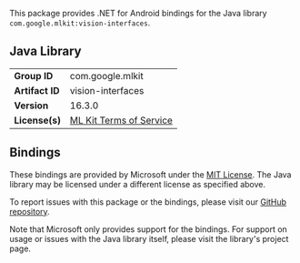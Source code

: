 This package provides .NET for Android bindings for the Java library `com.google.mlkit:vision-interfaces`.

## Java Library

| | |
|-|-|
| **Group ID** | com.google.mlkit |
| **Artifact ID** | vision-interfaces |
| **Version** | 16.3.0 |
| **License(s)** | [ML Kit Terms of Service](https://developers.google.com/ml-kit/terms) |

## Bindings

These bindings are provided by Microsoft under the [MIT License](https://opensource.org/licenses/MIT). The Java
library may be licensed under a different license as specified above.

To report issues with this package or the bindings, please visit our [GitHub repository](https://aka.ms/android-libraries).

Note that Microsoft only provides support for the bindings. For support on
usage or issues with the Java library itself, please visit the library's project page.
